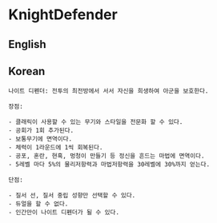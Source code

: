 # KnightDefender

## English

## Korean

    나이트 디펜더: 전투의 최전방에서 서서 자신을 희생하여 아군을 보호한다.

    장점:

    - 클래릭이 사용할 수 있는 무기와 스타일을 전문화 할 수 있다.
    - 공회가 1회 추가된다.
    - 보통무기에 면역이다.
    - 체력이 1라운드에 1씩 회복된다.
    - 공포, 혼란, 현혹, 멍청이 만들기 등 정신을 흔드는 마법에 면역이다.
    - 5레벨 마다 5%의 물리저항력과 마법저항력을 30레벨에 30%까지 얻는다.

    단점:

    - 질서 선, 질서 중립 성향만 선택할 수 있다.
    - 듀얼을 할 수 없다.
    - 인간만이 나이트 디펜더가 될 수 있다.